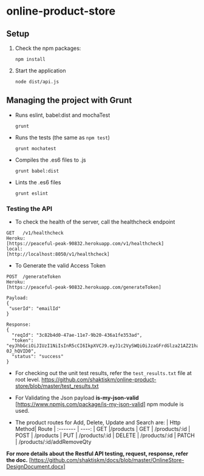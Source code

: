 # online-product-store


## Setup

1. Check the npm packages:

    ```
    npm install
    ```

2. Start the application

    ```
    node dist/api.js
    ```

## Managing the project with Grunt

* Runs eslint, babel:dist and mochaTest

    ```
    grunt
    ```

* Runs the tests (the same as ```npm test```)

    ```
    grunt mochatest
    ```

* Compiles the .es6 files to .js

    ```
    grunt babel:dist
    ```

* Lints the .es6 files

    ```
    grunt eslint
    ```

### Testing the API
* To check the health of the server, call the healthcheck endpoint
```
GET   /v1/healthcheck
Heroku:
[https://peaceful-peak-90832.herokuapp.com/v1/healthcheck]
local:
[http://localhost:8050/v1/healthcheck]
```
* To Generate the valid Access Token
```
POST  /generateToken
Heroku:
[https://peaceful-peak-90832.herokuapp.com/generateToken]

Payload:
{
 "userId": "emailId"
}

Response:
{
  "reqId": "3c82b4d0-47ae-11e7-9b20-436a1fe353ad",
  "token": "eyJhbGciOiJIUzI1NiIsInR5cCI6IkpXVCJ9.eyJ1c2VySWQiOiJzaGFrdGlza21AZ21haWwuY29tIiwiaWF0IjoxNDk2NDE5OTMyLCJleHAiOjE0OTcyODM5MzJ9.uNbD7VNeVOAVovOBZvKBxAZ_K37IOQthx-0J_hQVID0",
  "status": "success"
}
```
* For checking out the unit test results, refer the `test_results.txt` file at root level.
https://github.com/shaktiskm/online-product-store/blob/master/test_results.txt

* For Validating the Json payload **is-my-json-valid** [https://www.npmjs.com/package/is-my-json-valid] npm module is used.

* The product routes for Add, Delete, Update and Search are:
| Http Method| Route
| :-------   | ----:
| GET        |/products
| GET        | /products/:id
| POST       | /products
| PUT        | /products/:id
| DELETE     | /products/:id
| PATCH      | /products/:id/addRemoveQty

 **For more details about the Restful API testing, request, response, refer the doc.**
[https://github.com/shaktiskm/docs/blob/master/OnlineStore-DesignDocument.docx]
